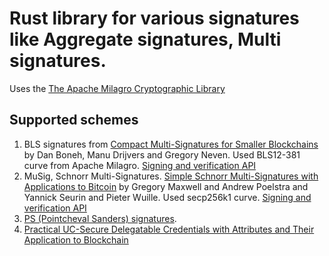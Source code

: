 # Rust library for various signatures like Aggregate signatures, Multi signatures.
Uses the [The Apache Milagro Cryptographic Library](https://github.com/milagro-crypto/amcl)

## Supported schemes
1. BLS signatures from [Compact Multi-Signatures for Smaller Blockchains](https://eprint.iacr.org/2018/483.pdf) by Dan Boneh, Manu Drijvers and Gregory Neven.
   Used BLS12-381 curve from Apache Milagro. [Signing and verification API](./bls/README.md)
2. MuSig, Schnorr Multi-Signatures. [Simple Schnorr Multi-Signatures with Applications to Bitcoin](https://eprint.iacr.org/2018/068.pdf) 
by Gregory Maxwell and Andrew Poelstra and Yannick Seurin and Pieter Wuille. Used secp256k1 curve. [Signing and verification API](./musig/README.md)
3. [PS (Pointcheval Sanders) signatures](https://eprint.iacr.org/2015/525.pdf).
4. [Practical UC-Secure Delegatable Credentials with Attributes and Their Application to Blockchain](https://acmccs.github.io/papers/p683-camenischA.pdf) 
